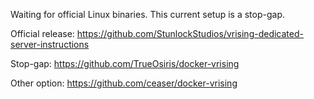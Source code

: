 Waiting for official Linux binaries. This current setup is a stop-gap.

Official release: https://github.com/StunlockStudios/vrising-dedicated-server-instructions


Stop-gap: https://github.com/TrueOsiris/docker-vrising

Other option: https://github.com/ceaser/docker-vrising
